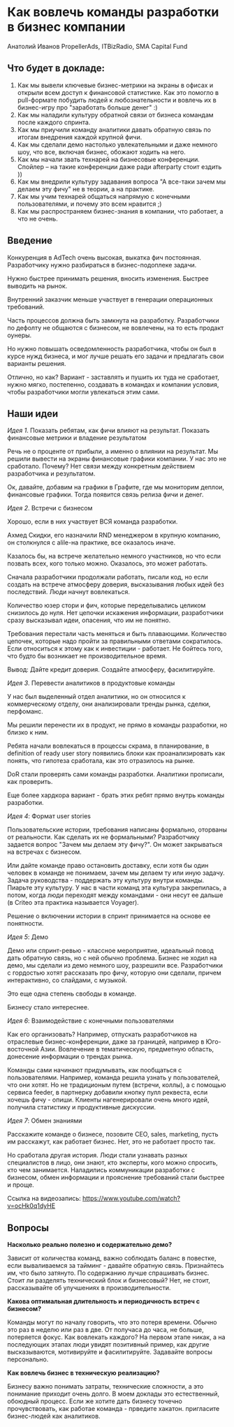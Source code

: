 # Как вовлечь команды разработки в бизнес компании

Анатолий Иванов PropellerAds, ITBizRadio, SMA Capital Fund


## Что будет в докладе:

1. Как мы вывели ключевые бизнес-метрики на экраны в офисах и открыли всем доступ к финансовой статистике. Как это помогло в pull-формате побудить людей к любознательности и вовлечь их в бизнес-игру про "заработать больше денег" :)
2. Как мы наладили культуру обратной связи от бизнеса командам после каждого спринта.
3. Как мы приучили команду аналитики давать обратную связь по итогам внедрения каждой крупной фичи.
4. Как мы сделали демо настолько увлекательными и даже немного шоу, что все, включая бизнес, обожают ходить на него.
5. Как мы начали звать технарей на бизнесовые конференции. Спойлер – на такие конференции даже ради afterparty стоит ездить ))
6. Как мы внедрили культуру задавания вопроса "А все-таки зачем мы делаем эту фичу" не в теории, а на практике.
7. Как мы учим технарей общаться напрямую с конечными пользователями, и почему это всем нравится ;)
8. Как мы распространяем бизнес-знания в компании, что работает, а что не очень.

## Введение

Конкуренция в AdTech очень высокая, выкатка фич постоянная. Разработчику нужно разбираться в бизнес-подоплеке задачи. 

Нужно быстрее принимать решения, вносить изменения. Быстрее выводить на рынок. 

Внутренний заказчик меньше участвует в генерации операционных требований. 

Часть процессов должна быть замкнута на разработку. Разработчики по дефолту не общаются с бизнесом, не вовлечены, на то есть продакт оунеры. 

Но нужно повышать осведомленность разработчика, чтобы он был в курсе нужд бизнеса, и мог лучше решать его задачи и предлагать свои варианты решения. 

Отлично, но как? Вариант - заставлять и пушить их туда не сработает, нужно мягко, постепенно, создавать в командах и компании условия, чтобы разработчики могли увлекаться этим сами. 

 ## Наши идеи

*Идея 1*. Показать ребятам, как фичи влияют на результат. Показать финансовые метрики и владение результатом

Речь не о проценте от прибыли, а именно о влиянии на результат. Мы решили вывести на экраны финансовые графики компании. У нас это не сработало. Почему? Нет связи между конкретным действием разработчика и результатом. 

Ок, давайте, добавим на графики в Графите, где мы мониторим деплои, финансовые графики. Тогда появится связь релиза фичи и денег. 

*Идея 2*. Встречи с бизнесом

Хорошо, если в них участвует ВСЯ команда разработки. 

Ахмед Скидки, его назначили RND менеджером в крупную компанию, он столкнулся с alile-на практике, все оказалось иначе. 

Казалось бы, на встрече желательно немного участников, но что если позвать всех, кого только можно. Оказалось, это может работать. 

Сначала разработчики продолжали работать, писали код, но если создать на встрече атмосферу доверия, высказывания любых идей без последствий. Люди начнут вовлекаться. 

Количество юзер стори и фич, которые переделывались целиком снизилось до нуля. Нет цепочки искажения информации, разработчики сразу высказывал идеи, опасения, что им не понятно. 

Требования перестали часть меняться и быть плавающими. Количество цепочек, которые надо пройти за правильными ответами сократилось. Если относиться к этому как к инвестиции - работает. Не бойтесь того, что будто бы возникает не производительное время. 

Вывод: Дайте кредит доверия. Создайте атмосферу, фасилитируйте. 

*Идея 3*. Перевести аналитиков в продуктовые команды

У нас был выделенный отдел аналитики, но он относился к коммерческому отделу, они анализировали тренды рынка, сделки, перфоманс. 

Мы решили перенести их в продукт, не прямо в команды разработки, но близко к ним. 

Ребята начали вовлекаться в процессы скрама, в планирование, в definition of ready user story появились блоки как проанализировать как понять, что гипотеза сработала, как это отразилось на рынке. 

DoR стали проверять сами команды разработки. Аналитики прописали, как проверить. 

Еще более хардкора вариант - брать этих ребят прямо внутрь команды разработки.

*Идея 4*: Формат user stories

Пользовательские истории, требования написаны формально, оторваны от реальности. Как сделать их не формальными? Разработчику задается вопрос "Зачем мы делаем эту фичу?". Он может закрываться на встречах с бизнесом. 

Или дайте команде право остановить доставку, если хотя бы один человек в команде не понимаем, зачем мы делаем ту или иную задачу. Задача руководства - поддержать эту культуру внутри команды. Пиарьте эту культуру. У нас в части команд эта культура закрепилась, а потом, когда люди переходят между командами - они несут ее дальше (в Criteo эта практика называется Voyager). 

Решение о включении истории в спринт принимается на основе ее понятности. 

*Идея 5*: Демо

Демо или спринт-ревью - классное мероприятие, идеальный повод дать обратную связь, но с ней обычно проблема. Бизнес не ходил на демо, мы сделали из демо немного шоу, разрешили все. Разработчики с гордостью хотят рассказать про фичу, которую они сделали, причем интерактивно, со слайдами, с музыкой. 

Это еще одна степень свободы в команде. 

Бизнесу стало интереснее.

*Идея 6*: Взаимодействие с конечными пользователями 

Как его организовать? 
Например, отпускать разработчиков на отраслевые бизнес-конференции, даже за границей, например в Юго-восточной Азии. Вовлечение в тематическую, предметную область, донесение информации о трендах рынка. 

Команды сами начинают придумывать, как пообщаться с пользователями. Например, команда решила узнать у пользователей, что они хотят. Но не традиционым путем (встречи, коллы), а с помощью сервиса feeder, в партнерку добавили кнопку пулл реквеста, если хочешь фичу - опиши. Клиенты нагенерировали очень много идей, получила статистику и продуктивные дискуссии. 

*Идея 7*: Обмен знаниями

Расскажите команде о бизнесе, позовите CEO, sales, marketing, пусть им расскажут, как работает бизнес. Нет, это не работает просто так. 

Но сработала другая история. Люди стали узнавать разных специалистов в лицо, они знают, кто эксперты, кого можно спросить, кто чем занимается. Наладились коммуникации разработки с бизнесом, обмен информации и прояснение требований стали быстрее и проще. 

Ссылка на видеозапись: https://www.youtube.com/watch?v=ocHk0q1dyHE 

## Вопросы

**Насколько реально полезно и содержательно демо?**

Зависит от количества команд, важно соблюдать баланс в повестке, если вываливаемся за тайминг - давайте обратную связь. Признайтесь им, что было затянуто. 
По содержанию лучше спрашивать бизнес. Стоит ли разделять технический блок и бизнесовый? Нет, не стоит, рассказывайте об улучшениях в производительности. 

**Какова оптимальная длительность и периодичность встреч с бизнесом?**

Команды могут по началу говорить, что это потеря времени. Обычно это раз в неделю или раз в две. От получаса до часа, не больше, потеряется фокус. 
Как вовлекать каждого? На первом этапе никак, а на последующих этапах люди увидят позитивный пример, как другие высказываются, мотивируйте и фасилитируйте. Задавайте вопросы персонально. 

**Как вовлечь бизнес в техническую реализацию?**

Бизнесу важно понимать затраты, технические сложности, а это понимание приходит очень долго. В моем доклады это естественный, обоюдный процесс. Если же хотите дать бизнесу точечно прочувствовать, как работае команда - прведите хакатон\. пригласите бизнес-людей как аналитиков. 


